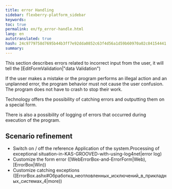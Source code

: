 ```yaml
---
title: error Handling
sidebar: flexberry-platform_sidebar
keywords:
toc: true
permalink: en/fp_error-handle.html
lang: en
autotranslated: true
hash: 24c9779758d7695b44b3ff7e92dda0852c63f4d56a1d59b60970a02c84154441
summary:
---
```


This section describes errors related to incorrect input from the user, it will tell the [EditFormValidation|"data Validation")

If the user makes a mistake or the program performs an illegal action and an unplanned error, the program behavior must not cause the user confusion. The program does not have to crash to stop their work.

Technology offers the possibility of catching errors and outputting them on a special form.

There is also a possibility of logging of errors that occurred during execution of the program.

## Scenario refinement

* Switch on / off the reference Application of the system.Processing of exceptional situation-in-KAS-GROOVED-with-using-log4net|error log)
* Customize the form error ([WebErrorBox-and-ErrorForm|Web), [ErrorBox|Win))
* Customize catching exceptions ([ErrorBox.ashx#Обработка_неотловленных_исключений_в_прикладных_системах_4|more))



